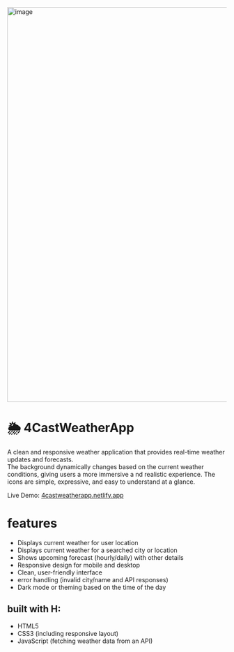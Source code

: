 <img width="1916" height="905" alt="image" src="https://github.com/user-attachments/assets/3650ee1c-5c79-41cb-842e-859ad40679e8" />

# 🌦️ 4CastWeatherApp
A clean and responsive weather application that provides real-time weather updates and forecasts.  
The background dynamically changes based on the current weather conditions, giving users a more immersive a
nd realistic experience.  The icons are simple, expressive, and easy to understand at a glance.

Live Demo: [4castweatherapp.netlify.app](https://4castweatherapp.netlify.app)

# features
- Displays current weather for user location  
- Displays current weather for a searched city or location 
- Shows upcoming forecast (hourly/daily) with other details  
- Responsive design for mobile and desktop  
- Clean, user-friendly interface
- error handling (invalid city/name and API responses)
- Dark mode or theming based on the time of the day

## built with H:
- HTML5  
- CSS3 (including responsive layout)  
- JavaScript (fetching weather data from an API) 
